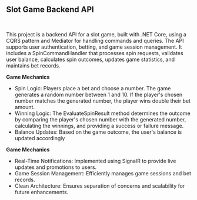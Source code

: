 <h2>Slot Game Backend API<h2></h2> <br/>
This project is a backend API for a slot game, built with .NET Core, using a CQRS pattern and Mediator for handling commands and queries. The API supports user authentication, betting, and game session management. It includes a SpinCommandHandler that processes spin requests, validates user balance, calculates spin outcomes, updates game statistics, and maintains bet records.

<strong>Game Mechanics</strong>
- Spin Logic: Players place a bet and choose a number. The game generates a random number between 1 and 10. If the player's chosen number matches the generated number, the player wins double their bet amount. <br />
- Winning Logic: The EvaluateSpinResult method determines the outcome by comparing the player's chosen number with the generated number, calculating the winnings, and providing a success or failure message. <br />
- Balance Updates: Based on the game outcome, the user's balance is updated accordingly <br />

<strong>Game Mechanics</strong>
- Real-Time Notifications: Implemented using SignalR to provide live updates and promotions to users. <br />
- Game Session Management: Efficiently manages game sessions and bet records. <br />
- Clean Architecture: Ensures separation of concerns and scalability for future enhancements. <br />
